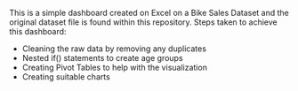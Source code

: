 This is a simple dashboard created on Excel on a Bike Sales Dataset and the original dataset file is found within this repository. 
Steps taken to achieve this dashboard:
-  Cleaning the raw data by removing any duplicates
-  Nested if() statements to create age groups 
-  Creating Pivot Tables to help with the visualization
-  Creating suitable charts 
